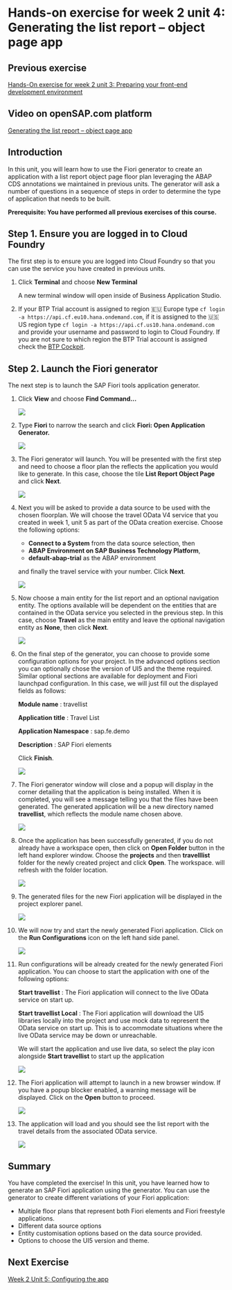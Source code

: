 # Hands-on exercise for week 2 unit 4:<br/>Generating the list report – object page app

## Previous exercise
[Hands-On exercise for week 2 unit 3: Preparing your front-end development environment](unit3.md)

## Video on openSAP.com platform
[Generating the list report – object page app](https://open.sap.com/courses/fiori-ea1/items/GnkhFA7CKcRoH2pRJnUtm)

## Introduction
In this unit, you will learn how to use the Fiori generator to create an application with a list report object page floor plan leveraging the ABAP CDS annotations we maintained in previous units.  The generator will ask a number of questions in a sequence of steps in order to determine the type of application that needs to be built.

**Prerequisite: You have performed all previous exercises of this course.**

## Step 1. Ensure you are logged in to Cloud Foundry

The first step is to ensure you are logged into Cloud Foundry so that you can use the service you have created in previous units.

1. Click **Terminal** and choose **New Terminal**

    A new terminal window will open inside of Business Application Studio.  

2. If your BTP Trial account is assigned to region 🇪🇺 Europe type `cf login -a https://api.cf.eu10.hana.ondemand.com`, if it is assigned to the 🇺🇸 US region type `cf login -a https://api.cf.us10.hana.ondemand.com` and provide your username and password to login to Cloud Foundry. If you are not sure to which region the BTP Trial account is assigned check the [BTP Cockpit](https://account.hanatrial.ondemand.com/trial/#).

## Step 2. Launch the Fiori generator

The next step is to launch the SAP Fiori tools application generator.  

1. Click **View** and choose **Find Command\.\..**

    ![](images/unit4/CreateApp_1.png)


2. Type **Fiori** to narrow the search and click **Fiori: Open Application Generator.** 

    ![](images/unit4/CreateApp_2.png)
  

3. The Fiori generator will launch.  You will be presented with the first step and need to choose a floor plan the reflects the application you would like to generate.  In this case, choose the tile **List Report Object Page**  and click **Next**. 

    ![](images/unit4/CreateApp_3.png)
  

4. Next you will be asked to provide a data source to be used with the chosen floorplan.  We will choose the travel OData V4 service that you created in week 1, unit 5 as part of the OData creation exercise.  Choose the following options:

    - **Connect to a System** from the data source selection, then
    - **ABAP Environment on SAP Business Technology Platform**, 
    - **default-abap-trial** as the ABAP environment
    
    and finally the travel service with your number.  Click **Next**. 

   ![](images/unit4/CreateApp_4.png)
  

5. Now choose a main entity for the list report and an optional navigation entity.  The options available will be dependent on the entities that are contained in the OData service you selected in the previous step.  In this case, choose **Travel** as the main entity and leave the optional navigation entity as **None**, then click **Next**. 

    ![](images/unit4/CreateApp_5.png)

  
6. On the final step of the generator, you can choose to provide some configuration options for your project. In the advanced options section you can optionally chose the version of UI5 and the theme required.  Similar optional sections are available for deployment and Fiori launchpad configuration.  In this case, we will just fill out the displayed fields as follows:

   **Module name** : travellist

   **Application title** : Travel List

   **Application Namespace** : sap.fe.demo

   **Description** : SAP Fiori elements

    Click **Finish**.
  
    ![](images/unit4/CreateApp_6.png)

  
7. The Fiori generator window will close and a popup will display in the corner detailing that the application is being installed.  When it is completed, you will see a message telling you that the files have been generated.  The generated application will be a new directory named **travellist**, which reflects the module name chosen above.

    ![](images/unit4/CreateApp_7.png)


8. Once the application has been successfully generated, if you do not already have a workspace open, then click on **Open Folder** button in the left hand explorer window. Choose the **projects** and then **travelllist** folder for the newly created project and click **Open**. The workspace. will refresh with the folder location.

    ![](images/unit4/StartApp_1.png)

  
9. The generated files for the new Fiori application will be displayed in the project explorer panel.

    ![](images/unit4/StartApp_2.png)

  
10. We will now try and start the newly generated Fiori application.  Click on the **Run Configurations** icon on the left hand side panel.

    ![](images/unit4/StartApp_3.png)


11. Run configurations will be already created for the newly generated Fiori application.  You can choose to start the application with one of the following options:

    **Start travellist** : The Fiori application will connect to the live OData service on start up.

    **Start travellist Local** : The Fiori application will download the UI5 libraries locally into the project and use mock data to represent the OData service on start up.
    This is to accommodate situations where the live OData service may be down or unreachable.
   
    We will start the application and use live data, so select the play icon alongside **Start travellist** to start up the application

     ![](images/unit4/StartApp_4.png)

  
12. The Fiori application will attempt to launch in a new browser window.  If you have a popup blocker enabled, a warning message will be displayed.  Click on the **Open** button to proceed.

    ![](images/unit4/StartApp_5.png)

  
13. The application will load and you should see the list report with the travel details from the associated OData service.

    ![](images/unit4/StartApp_6.png)

  
## Summary
You have completed the exercise!
In this unit, you have learned how to generate an SAP Fiori application using the generator.  You can use the generator to create different variations of your Fiori application:

- Multiple floor plans that represent both Fiori elements and Fiori freestyle applications.
- Different data source options
- Entity customisation options based on the data source provided.
- Options to choose the UI5 version and theme.

## Next Exercise
[Week 2 Unit 5: Configuring the app](unit5.md)
